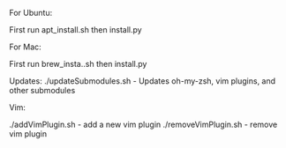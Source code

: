 For Ubuntu:

First run apt_install.sh then install.py

For Mac:

First run brew_insta..sh then install.py


Updates:
./updateSubmodules.sh - Updates oh-my-zsh, vim plugins, and other submodules



Vim:

./addVimPlugin.sh - add a new vim plugin
./removeVimPlugin.sh - remove vim plugin
